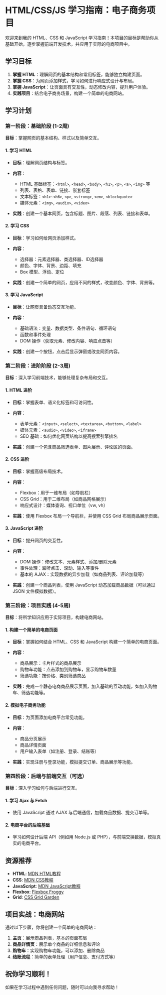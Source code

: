 # HTML/CSS/JS 学习指南：电子商务项目

欢迎来到我的 HTML、CSS 和 JavaScript 学习指南！本项目的目标是帮助你从基础开始，逐步掌握前端开发技术，并应用于实际的电商项目中。

## 学习目标
1. **掌握 HTML**：理解网页的基本结构和常用标签，能够独立构建页面。
2. **掌握 CSS**：为网页添加样式，学习如何进行响应式设计与布局。
3. **掌握 JavaScript**：让页面具有交互性，动态修改内容，提升用户体验。
4. **实践项目**：结合电子商务场景，构建一个简单的电商网站。

## 学习计划

### 第一阶段：基础阶段 (1-2周)
**目标**：掌握网页的基本结构、样式以及简单交互。

#### 1. 学习 HTML
- **目标**：理解网页结构与标签。
- **内容**：
  - HTML 基础标签：`<html>`, `<head>`, `<body>`, `<h1>`, `<p>`, `<a>`, `<img>` 等
  - 列表、表格、表单、链接、嵌套标签
  - 文本标签：`<h1>~<h6>`, `<p>`, `<strong>`, `<em>`, `<blockquote>`
  - 媒体元素：`<img>`, `<audio>`, `<video>`
  
- **实践**：创建一个基本网页，包含标题、图片、段落、列表、链接和表单。

#### 2. 学习 CSS
- **目标**：学习如何给网页添加样式。
- **内容**：
  - 选择器：元素选择器、类选择器、ID选择器
  - 颜色、字体、背景、边距、填充
  - Box 模型、浮动、定位
  
- **实践**：创建一个简单的网页，应用不同的样式，改变颜色、字体、背景等。

#### 3. 学习 JavaScript
- **目标**：让网页具备动态交互功能。
- **内容**：
  - 基础语法：变量、数据类型、条件语句、循环语句
  - 函数和事件处理
  - DOM 操作（获取元素、修改内容、响应点击等）

- **实践**：创建一个按钮，点击后显示弹窗或改变网页内容。

### 第二阶段：进阶阶段 (2-3周)
**目标**：深入学习前端技术，能够处理复杂布局和交互。

#### 1. HTML 进阶
- **目标**：掌握表单、语义化标签和可访问性。
- **内容**：
  - 表单元素：`<input>`, `<select>`, `<textarea>`, `<button>`, `<label>`
  - 媒体元素：`<audio>`, `<video>`, `<iframe>`
  - SEO 基础：如何优化网页结构以提高搜索引擎排名
  
- **实践**：创建一个包含商品筛选表单、图片展示、评论区的页面。

#### 2. CSS 进阶
- **目标**：掌握高级布局技术。
- **内容**：
  - Flexbox：用于一维布局（如导航栏）
  - CSS Grid：用于二维布局（如商品网格展示）
  - 响应式设计：媒体查询、视口单位（vw, vh）
  
- **实践**：使用 Flexbox 布局一个导航栏，并使用 CSS Grid 布局商品展示页面。

#### 3. JavaScript 进阶
- **目标**：提升网页的交互性。
- **内容**：
  - DOM 操作：修改文本、元素样式、添加/删除元素
  - 事件处理：监听点击、滚动、输入等事件
  - 基本的 AJAX：实现数据的异步加载（如商品列表、评论加载等）

- **实践**：创建一个商品列表，使用 JavaScript 动态加载商品数据（可以通过 JSON 文件模拟数据）。

### 第三阶段：项目实践 (4-5周)
**目标**：将所学知识应用于实际项目，构建电商网站。

#### 1. 构建一个简单的电商页面
- **目标**：掌握如何结合 HTML、CSS 和 JavaScript 构建一个简单的电商页面。
- **内容**：
  - 商品展示：卡片样式的商品展示
  - 购物车功能：点击添加到购物车，显示购物车数量
  - 筛选功能：按价格、类别筛选商品
  
- **实践**：完成一个静态电商商品展示页面，加入基础的互动功能，如加入购物车、筛选功能等。

#### 2. 模拟电子商务功能
- **目标**：为页面添加电商平台常见功能。
- **内容**：
  - 商品分页展示
  - 商品详情页面
  - 用户输入表单（如注册、登录、结账等）
  
- **实践**：实现注册与登录功能，模拟提交订单、商品展示等功能。

### 第四阶段：后端与前端交互（可选）
**目标**：深入学习如何与后端进行交互。

#### 1. 学习 Ajax 与 Fetch
- 使用 JavaScript 通过 AJAX 与后端通信，加载商品数据、提交订单等。

#### 2. 电商平台的后端基础
- 学习如何设计后端 API（例如用 Node.js 或 PHP），与前端交换数据，模拟真实的电商平台。

## 资源推荐

- **HTML**: [MDN HTML教程](https://developer.mozilla.org/zh-CN/docs/Web/HTML)
- **CSS**: [MDN CSS教程](https://developer.mozilla.org/zh-CN/docs/Web/CSS)
- **JavaScript**: [MDN JavaScript教程](https://developer.mozilla.org/zh-CN/docs/Web/JavaScript)
- **Flexbox**: [Flexbox Froggy](https://flexboxfroggy.com/)
- **Grid**: [CSS Grid Garden](https://cssgridgarden.com/)

## 项目实战：电商网站

通过以下步骤，你将创建一个简单的电商网站：

1. **主页**：展示商品列表，基本的页面布局
2. **商品详情页**：展示单个商品的详细信息和评论
3. **购物车**：实现购物车功能，可以添加、删除商品
4. **结账流程**：简单的表单处理（用户信息、支付方式等）

## 祝你学习顺利！
如果在学习过程中遇到任何问题，随时可以向我寻求帮助！
